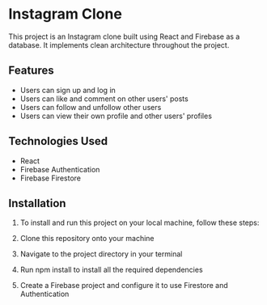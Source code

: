 # Instagram Clone
This project is an Instagram clone built using React and Firebase as a database.
It implements clean architecture throughout the project.

## Features
* Users can sign up and log in
* Users can like and comment on other users' posts
* Users can follow and unfollow other users
* Users can view their own profile and other users' profiles

## Technologies Used
* React
* Firebase Authentication
* Firebase Firestore

## Installation
1. To install and run this project on your local machine, follow these steps:

1. Clone this repository onto your machine
2. Navigate to the project directory in your terminal
3. Run npm install to install all the required dependencies

4. Create a Firebase project and configure it to use Firestore and Authentication

